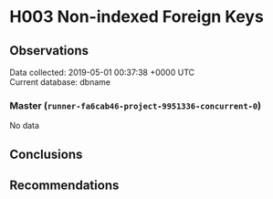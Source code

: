 # H003 Non-indexed Foreign Keys #

## Observations ##
Data collected: 2019-05-01 00:37:38 +0000 UTC  
Current database: dbname  

### Master (`runner-fa6cab46-project-9951336-concurrent-0`) ###


No data


## Conclusions ##


## Recommendations ##

